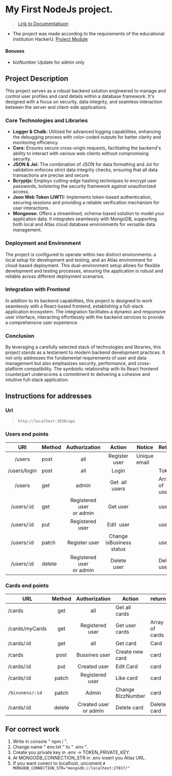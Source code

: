 # My First NodeJs project.

> [Link to Documentatiuon](https://go.postman.co/workspace/fb8ec676-b0d1-4c06-8af9-65d7cfa79fda/collection/32178826-e1a972e3-8f09-4f10-ac91-46a5792e3aa3)

* The project was made according to the requirements of the educational institution HackerU.
  [Project Module](./public/pdf/ProjectModule.pdf)

#### Bonuses

* bizNumber Update for admin only

## Project Description

This project serves as a robust backend solution engineered to manage and control user profiles and card details within a database framework. It's designed with a focus on security, data integrity, and seamless interaction between the server and client-side applications.

### Core Technologies and Libraries

* **Logger & Chalk:** Utilized for advanced logging capabilities, enhancing the debugging process with color-coded outputs for better clarity and monitoring efficiency.
* **Cors:** Ensures secure cross-origin requests, facilitating the backend's ability to interact with various web clients without compromising security.
* **JSON & Joi:** The combination of JSON for data formatting and Joi for validation enforces strict data integrity checks, ensuring that all data transactions are precise and secure.
* **Bcryptjs:** Employs cutting-edge hashing techniques to encrypt user passwords, bolstering the security framework against unauthorized access.
* **Json Web Token (JWT):** Implements token-based authentication, securing sessions and providing a reliable verification mechanism for user interactions.
* **Mongoose:** Offers a streamlined, schema-based solution to model your application data. It integrates seamlessly with MongoDB, supporting both local and Atlas cloud database environments for versatile data management.

### Deployment and Environment

The project is configured to operate within two distinct environments: a local setup for development and testing, and an Atlas environment for cloud-based deployment. This dual-environment setup allows for flexible development and testing processes, ensuring the application is robust and reliable across different deployment scenarios.

### Integration with Frontend

In addition to its backend capabilities, this project is designed to work seamlessly with a React-based frontend, establishing a full-stack application ecosystem. The integration facilitates a dynamic and responsive user interface, interacting effortlessly with the backend services to provide a comprehensive user experience.

### Conclusion

By leveraging a carefully selected stack of technologies and libraries, this project stands as a testament to modern backend development practices. It not only addresses the fundamental requirements of user and data management but also emphasizes security, performance, and cross-platform compatibility. The symbiotic relationship with its React frontend counterpart underscores a commitment to delivering a cohesive and intuitive full-stack application.

## Instructions for addresses

### Url

> `http://localhost:3030/api`

### Users end points


|     URl     | Method |         Authorization         |            Action            | Notice       | Return         |
| :----------: | ------ | :---------------------------: | :---------------------------: | ------------ | -------------- |
|    /users    | post   |              all              |         Register user         | Unique email |                |
| /users/login | post   |              all              |             Login             |              | Token          |
|    /users    | get    |             admin             |        Get  all users        |              | Array of users |
|  /users/:id  | get    | Registered user<br />or admin |           Get user           |              | user           |
|  /users/:id  | put    |        Registered user        |          Edit  user          |              | user           |
|  /users/:id  | patch  |         Register user         | Change<br />isBusiness status |              | user           |
|  /users/:id  | delete | Registered user<br />or admin |          Delete user          |              | Delete user    |

### Cards end points


| URL             | Method |     Authorization     | Action            | return         |
| --------------- | :----: | :-------------------: | ----------------- | -------------- |
| /cards          |  get  |          all          | Get all cards     |                |
| /cards/myCards  |  get  |    Registered user    | Get user cards    | Array of cards |
| /cards/:id      |  get  |          all          | Get card          | Card           |
| /cards          |  post  |     Bussines user     | Create new card   | card           |
| /cards/:id      |  put  |     Created user     | Edit Card         | card           |
| /cards/:id      | patch |    Registered user    | Like card         | card           |
| `/bisuness/:id` | patch |         Admin         | Change BizzNumber | card           |
| /cards/:id      | delete | Created user or admin | Delete card       | Delete card    |

## For correct work

1. Write in console " npm i ".
2. Change name " env.txt " to " .env ".
3. Create you private key in .env -> TOKEN_PRIVATE_KEY.
4. At MONGODB_CONNECTION_STR in .env insert you Atlas URL.
5. If you want conect to localhost, uncoment  `# MONGODB_CONNECTION_STR="mongodb://localhost:27017/"`
